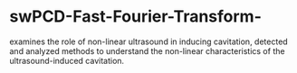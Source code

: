 # swPCD-Fast-Fourier-Transform-
examines the role of non-linear ultrasound in inducing cavitation, detected and analyzed  methods to understand the non-linear characteristics of the ultrasound-induced cavitation. 
